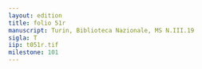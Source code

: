 ```yaml
---
layout: edition
title: folio 51r
manuscript: Turin, Biblioteca Nazionale, MS N.III.19
sigla: T
iip: t051r.tif
milestone: 101
---
```

